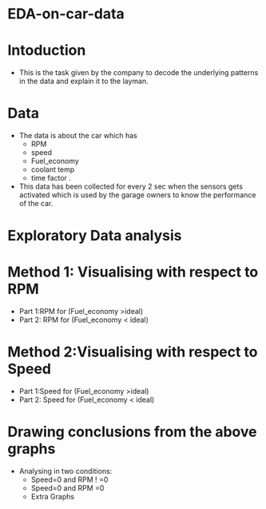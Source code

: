 # EDA-on-car-data
# Intoduction
* This is the task given by the company to decode the underlying patterns in the data and explain it to the layman.
# Data
* The data is about the car which has 
   * RPM
   * speed
   * Fuel_economy
   * coolant temp 
   * time factor .
* This data has been collected for every 2 sec when the sensors gets activated which is used by the garage owners to know the performance of the car.

# Exploratory Data analysis
# Method 1: Visualising with respect to RPM
* Part 1:RPM for (Fuel_economy >ideal)
* Part 2: RPM for  (Fuel_economy < ideal)                                                                                                                     
# Method 2:Visualising with respect to Speed
* Part 1:Speed for (Fuel_economy >ideal)
* Part 2: Speed for (Fuel_economy < ideal)
# Drawing conclusions from the above graphs
* Analysing in two conditions:
   *  Speed=0 and RPM ! =0
   * Speed=0 and RPM =0
   * Extra Graphs
